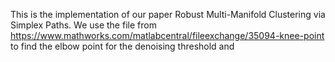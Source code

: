 This is the implementation of our paper Robust Multi-Manifold Clustering via Simplex Paths. We use the file from https://www.mathworks.com/matlabcentral/fileexchange/35094-knee-point to find the elbow point for the denoising threshold and 

